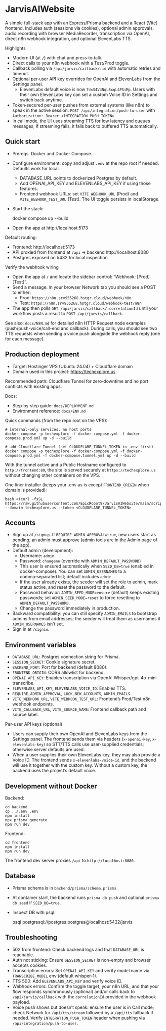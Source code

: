 # JarvisAIWebsite

A simple full-stack app with an Express/Prisma backend and a React (Vite) frontend. Includes auth (sessions via cookies), optional admin approvals, audio recording with browser MediaRecorder, transcription via OpenAI, direct n8n webhook integration, and optional ElevenLabs TTS.

Highlights
- Modern UI (at `/`) with chat and press‑to‑talk.
- Direct calls to your n8n webhook with a Test/Prod toggle.
- Callback polling via `/api/jarvis/callback/:id` with automatic retries and timeout.
- Optional per‑user API key overrides for OpenAI and ElevenLabs from the Settings panel.
	- ElevenLabs default voice is now `7dxS4V4NqL8xqL4PSiMp`. Users with their own ElevenLabs key can set a custom Voice ID in Settings and switch back anytime.
 - Token‑secured per‑user pushes from external systems (like n8n) to speak in the active session: `POST /api/integration/push-to-user` with `Authorization: Bearer <INTEGRATION_PUSH_TOKEN>`.
 - In call mode, the UI uses streaming TTS for low latency and queues messages; if streaming fails, it falls back to buffered TTS automatically.

## Quick start

- Prereqs: Docker and Docker Compose.
- Configure environment: copy and adjust `.env` at the repo root if needed. Defaults work for local.
	- DATABASE_URL points to dockerized Postgres by default.
	- Add OPENAI_API_KEY and ELEVENLABS_API_KEY if using those features.
	- Frontend webhook URLs: set `VITE_WEBHOOK_URL` (Prod) and `VITE_WEBHOOK_TEST_URL` (Test). The UI toggle persists in localStorage.
- Start the stack:

	docker compose up --build

- Open the app at http://localhost:5173

Default routing:
- Frontend: http://localhost:5173
- API proxied from frontend at `/api` -> backend http://localhost:8080
- Postgres exposed on 5432 for local inspection

Verify the webhook wiring
- Open the app at `/` and locate the sidebar control: “Webhook: [Prod] [Test]”.
- Send a message. In your browser Network tab you should see a POST to either:
	- Prod: `https://n8n.srv955268.hstgr.cloud/webhook/n8n`
	- Test: `https://n8n.srv955268.hstgr.cloud/webhook-test/n8n`
- The app then polls `GET /api/jarvis/callback/:correlationId` until your workflow posts a result to `POST /api/jarvis/callback`.

See also: `docs/N8N.md` for detailed n8n HTTP Request node examples (push/push-voice/call-end and callback). During calls, you should see two TTS requests when sending a voice push alongside the webhook reply (one for each message).

## Production deployment

- Target: Hostinger VPS (Ubuntu 24.04) + Cloudflare domain
- Domain used in this project: https://techexplore.us

Recommended path: Cloudflare Tunnel for zero‑downtime and no port conflicts with existing apps.

Docs:
- Step‑by‑step guide: `docs/DEPLOYMENT.md`
- Environment reference: `docs/ENV.md`

Quick commands (from the repo root on the VPS):

```
# internal-only services, no host ports
docker compose -p techexplore -f docker-compose.yml -f docker-compose.prod.yml up -d --build

# add Cloudflare Tunnel (set CLOUDFLARE_TUNNEL_TOKEN in .env first)
docker compose -p techexplore -f docker-compose.yml -f docker-compose.prod.yml -f docker-compose.tunnel.yml up -d --build
```

With the tunnel active and a Public Hostname configured to `http://frontend:80`, the site is served securely at `https://techexplore.us` without changing other containers on the VPS.

One‑liner installer (keeps your .env as‑is except `FRONTEND_ORIGIN` when domain is provided):

```
bash <(curl -fsSL https://raw.githubusercontent.com/EpicRobot9/JarvisAIWebsite/main/scripts/install.sh) --domain techexplore.us --token <CLOUDFLARE_TUNNEL_TOKEN>
```

## Accounts

- Sign up at `/signup`. If `REQUIRE_ADMIN_APPROVAL=true`, new users start as pending; an admin must approve (admin tools are in the Admin page of the app).
- Default admin (development):
	- Username: `admin`
	- Password: `changeme` (override with `ADMIN_DEFAULT_PASSWORD`)
	- This user is ensured automatically when `SEED_DB=true` (enabled in docker-compose). You can set `ADMIN_USERNAMES` to a comma‑separated list; default includes `admin`.
	- If the user already exists, the seeder will set the role to admin, mark status active, and reset the password to the default.
	- Password behavior: `ADMIN_SEED_MODE=ensure` (default) keeps existing passwords; set `ADMIN_SEED_MODE=reset` to force resetting to `ADMIN_DEFAULT_PASSWORD`.
	- Change the password immediately in production.
- Backward compatibility: you can still specify `ADMIN_EMAILS` to bootstrap admins from email addresses; the seeder will treat them as usernames if `ADMIN_USERNAMES` isn’t set.
- Sign in at `/signin`.

## Environment variables

- `DATABASE_URL`: Postgres connection string for Prisma.
- `SESSION_SECRET`: Cookie signature secret.
- `BACKEND_PORT`: Port for backend (default 8080).
- `FRONTEND_ORIGIN`: CORS allowlist for backend.
- `OPENAI_API_KEY`: Enables transcription via OpenAI Whisper/gpt-4o-mini-transcribe.
- `ELEVENLABS_API_KEY`, `ELEVENLABS_VOICE_ID`: Enables TTS.
- `REQUIRE_ADMIN_APPROVAL`, `LOCK_NEW_ACCOUNTS`, `ADMIN_EMAILS`
- `VITE_WEBHOOK_URL`, `VITE_WEBHOOK_TEST_URL`: Frontend’s Prod/Test n8n webhook endpoints.
- `VITE_CALLBACK_URL`, `VITE_SOURCE_NAME`: Frontend callback path and source label.

Per-user API keys (optional)
- Users can supply their own OpenAI and ElevenLabs keys from the Settings panel. The frontend sends them via headers (`x-openai-key`, `x-elevenlabs-key`) so STT/TTS calls use user-supplied credentials; otherwise server defaults are used.
 - When a user supplies their own ElevenLabs key, they may also provide a Voice ID. The frontend sends `x-elevenlabs-voice-id`, and the backend will use it together with the custom key. Without a custom key, the backend uses the project’s default voice.

## Development without Docker

Backend:

	cd backend
	cp ../.env .env
	npm install
	npx prisma generate
	npm run dev

Frontend:

	cd frontend
	npm install
	npm run dev

The frontend dev server proxies `/api` to `http://localhost:8080`.

## Database

- Prisma schema is in `backend/prisma/schema.prisma`.
- At container start, the backend runs `prisma db push` and optional `prisma db seed` if `SEED_DB=true`.
- Inspect DB with psql:

	psql postgresql://postgres:postgres@localhost:5432/jarvis

## Troubleshooting

- 502 from frontend: Check backend logs and that `DATABASE_URL` is reachable.
- Auth not sticking: Ensure `SESSION_SECRET` is non-empty and browser accepts cookies.
- Transcription errors: Set `OPENAI_API_KEY` and verify model name via `TRANSCRIBE_MODEL` env (default whisper-1).
- TTS 500: Add `ELEVENLABS_API_KEY` and verify voice ID.
- Webhook errors: Confirm the toggle target, your n8n URL, and that your flow responds synchronously (optional) and/or calls back to `/api/jarvis/callback` with the `correlationId` provided in the webhook payload.
 - Voice push shows but doesn’t speak: ensure the user is in Call mode; check Network for `/api/tts/stream` followed by a `/api/tts` fallback if needed. Verify `INTEGRATION_PUSH_TOKEN` header when pushing via `/api/integration/push-to-user`.